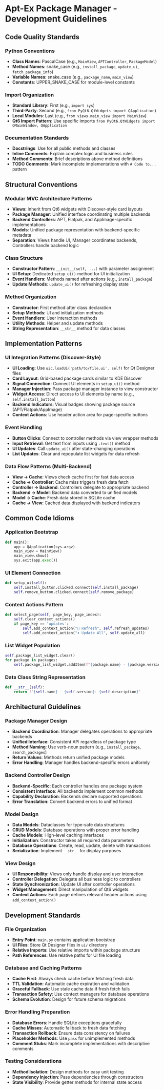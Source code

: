 # Apt-Ex Package Manager - Development Guidelines

## Code Quality Standards

### Python Conventions
- **Class Names**: PascalCase (e.g., `MainView`, `APTController`, `PackageModel`)
- **Method Names**: snake_case (e.g., `install_package`, `update_ui`, `fetch_package_info`)
- **Variable Names**: snake_case (e.g., `package_name`, `main_view`)
- **Constants**: UPPER_SNAKE_CASE for module-level constants

### Import Organization
- **Standard Library**: First (e.g., `import sys`)
- **Third-Party**: Second (e.g., `from PyQt6.QtWidgets import QApplication`)
- **Local Modules**: Last (e.g., `from views.main_view import MainView`)
- **Qt6 Import Pattern**: Use specific imports `from PyQt6.QtWidgets import QMainWindow, QApplication`

### Documentation Standards
- **Docstrings**: Use for all public methods and classes
- **Inline Comments**: Explain complex logic and business rules
- **Method Comments**: Brief descriptions above method definitions
- **TODO Comments**: Mark incomplete implementations with `# Code to...` pattern

## Structural Conventions

### Modular MVC Architecture Patterns
- **Views**: Inherit from Qt6 widgets with Discover-style card layouts
- **Package Manager**: Unified interface coordinating multiple backends
- **Backend Controllers**: APT, Flatpak, and AppImage-specific implementations
- **Models**: Unified package representation with backend-specific metadata
- **Separation**: Views handle UI, Manager coordinates backends, Controllers handle backend logic

### Class Structure
- **Constructor Pattern**: `__init__(self, ...)` with parameter assignment
- **UI Setup**: Dedicated `setup_ui()` method for UI initialization
- **Event Handlers**: Methods named after actions (e.g., `install_package`)
- **Update Methods**: `update_ui()` for refreshing display state

### Method Organization
- **Constructor**: First method after class declaration
- **Setup Methods**: UI and initialization methods
- **Event Handlers**: User interaction methods
- **Utility Methods**: Helper and update methods
- **String Representation**: `__str__` method for data classes

## Implementation Patterns

### UI Integration Patterns (Discover-Style)
- **UI Loading**: Use `uic.loadUi('path/to/file.ui', self)` for Qt Designer files
- **Card Layout**: Grid-based package cards similar to KDE Discover
- **Signal Connection**: Connect UI elements in `setup_ui()` method
- **Manager Injection**: Pass package manager instance to view constructor
- **Widget Access**: Direct access to UI elements by name (e.g., `self.install_button`)
- **Backend Indicators**: Visual badges showing package source (APT/Flatpak/AppImage)
- **Context Actions**: Use header action area for page-specific buttons

### Event Handling
- **Button Clicks**: Connect to controller methods via view wrapper methods
- **Input Retrieval**: Get text from inputs using `.text()` method
- **UI Updates**: Call `update_ui()` after state-changing operations
- **List Updates**: Clear and repopulate list widgets for data refresh

### Data Flow Patterns (Multi-Backend)
- **View → Cache**: Views check cache first for fast data access
- **Cache → Controller**: Cache miss triggers fresh data fetch
- **Controller → Backend**: Controllers delegate to appropriate backend
- **Backend → Model**: Backend data converted to unified models
- **Model → Cache**: Fresh data stored in SQLite cache
- **Cache → View**: Cached data displayed with backend indicators

## Common Code Idioms

### Application Bootstrap
```python
def main():
    app = QApplication(sys.argv)
    main_view = MainView()
    main_view.show()
    sys.exit(app.exec())
```

### UI Element Connection
```python
def setup_ui(self):
    self.install_button.clicked.connect(self.install_package)
    self.remove_button.clicked.connect(self.remove_package)
```

### Context Actions Pattern
```python
def select_page(self, page_key, page_index):
    self.clear_context_actions()
    if page_key == 'updates':
        self.add_context_action("🔄 Refresh", self.refresh_updates)
        self.add_context_action("⬆️ Update All", self.update_all)
```

### List Widget Population
```python
self.package_list_widget.clear()
for package in packages:
    self.package_list_widget.addItem(f"{package.name} - {package.version}: {package.description}")
```

### Data Class String Representation
```python
def __str__(self):
    return f"{self.name} - {self.version}: {self.description}"
```

## Architectural Guidelines

### Package Manager Design
- **Backend Coordination**: Manager delegates operations to appropriate backends
- **Unified Interface**: Consistent API regardless of package type
- **Method Naming**: Use verb-noun pattern (e.g., `install_package`, `search_packages`)
- **Return Values**: Methods return unified package models
- **Error Handling**: Manager handles backend-specific errors uniformly

### Backend Controller Design
- **Backend-Specific**: Each controller handles one package system
- **Consistent Interface**: All backends implement common methods
- **Capability Declaration**: Backends declare supported operations
- **Error Translation**: Convert backend errors to unified format

### Model Design
- **Data Models**: Dataclasses for type-safe data structures
- **CRUD Models**: Database operations with proper error handling
- **Cache Models**: High-level caching interfaces
- **Initialization**: Constructor takes all required data parameters
- **Database Operations**: Create, read, update, delete with transactions
- **Serialization**: Implement `__str__` for display purposes

### View Design
- **UI Responsibility**: Views only handle display and user interaction
- **Controller Delegation**: Delegate all business logic to controllers
- **State Synchronization**: Update UI after controller operations
- **Widget Management**: Direct manipulation of Qt6 widgets
- **Context Actions**: Each page defines relevant header actions using `add_context_action()`

## Development Standards

### File Organization
- **Entry Point**: `main.py` contains application bootstrap
- **UI Files**: Store Qt Designer files in `ui/` directory
- **Relative Imports**: Use relative imports within package structure
- **Path References**: Use relative paths for UI file loading

### Database and Caching Patterns
- **Cache First**: Always check cache before fetching fresh data
- **TTL Validation**: Automatic cache expiration and validation
- **Graceful Fallback**: Use stale cache data if fresh fetch fails
- **Transaction Safety**: Use context managers for database operations
- **Schema Evolution**: Design for future schema migrations

### Error Handling Preparation
- **Database Errors**: Handle SQLite exceptions gracefully
- **Cache Misses**: Automatic fallback to fresh data fetching
- **Transaction Rollback**: Ensure data consistency on failures
- **Placeholder Methods**: Use `pass` for unimplemented methods
- **Comment Stubs**: Mark incomplete implementations with descriptive comments

### Testing Considerations
- **Method Isolation**: Design methods for easy unit testing
- **Dependency Injection**: Pass dependencies through constructors
- **State Visibility**: Provide getter methods for internal state access